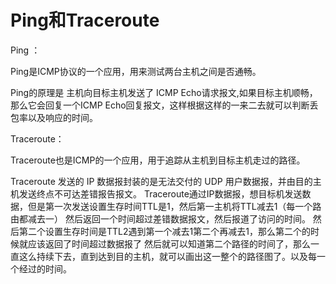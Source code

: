 # Ping和Traceroute

Ping ：

Ping是ICMP协议的一个应用，用来测试两台主机之间是否通畅。

Ping的原理是 主机向目标主机发送了 ICMP Echo请求报文,如果目标主机顺畅，那么它会回复一个ICMP
Echo回复报文，这样根据这样的一来二去就可以判断丢包率以及响应的时间。

Traceroute：

Traceroute也是ICMP的一个应用，用于追踪从主机到目标主机走过的路径。

Traceroute 发送的 IP 数据报封装的是无法交付的 UDP 用户数据报，并由目的主机发送终点不可达差错报告报文。
Traceroute通过IP数据报，想目标机发送数据，但是第一次发送设置生存时间TTL是1，然后第一主机将TTL减去1（每一个路由都减去一）
然后返回一个时间超过差错数据报文，然后报道了访问的时间。
然后第二个设置生存时间是TTL2遇到第一个减去1第二个再减去1，那么第二个的时候就应该返回了时间超过数据报了
然后就可以知道第二个路径的时间了，那么一直这么持续下去，直到达到目的主机，就可以画出这一整个的路径图了。以及每一个经过的时间。
